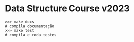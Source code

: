 # Data Structure Course v2023

```
>>> make docs
# compila documentação
>>> make test
# compila e roda testes
```
